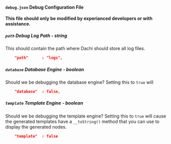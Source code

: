 #### `debug.json` Debug Configuration File
**This file should only be modified by experianced developers or with assistance.**
##### `path` Debug Log Path *- string*
This should contain the path where Dachi should store all log files.
```json
	"path"      : "logs",
```
##### `database` Database Engine *- boolean*
Should we be debugging the database engine? Setting this to `true` will 
```json
	"database"  : false,
```
##### `template` Template Engine *- boolean*
Should we be debugging the template engine? Setting this to `true` will cause the generated templates have a
`__toString()` method that you can use to display the generated nodes.
```json
	"template"  : false
```